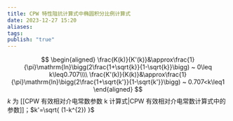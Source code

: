 ```yaml
---
title: CPW 特性阻抗计算式中椭圆积分比例计算式
date: 2023-12-27 15:20
aliases: 
tags: 
publish: "true"
---
```

$$
\begin{aligned}
\frac{K(k)}{K'(k)}&\approx\frac{1}{\pi}\mathrm{ln}\bigg(2\frac{1+\sqrt{k}}{1-\sqrt{k}}\bigg) ~ 0\leq k\leq0.707\\\\
\frac{K'(k)}{K(k)}&\approx\frac{1}{\pi}\mathrm{ln}\bigg(2\frac{1+\sqrt{k'}}{1-\sqrt{k'}}\bigg) ~ 0.707<k\leq1
\end{aligned}
$$
$k$ 为 [[CPW 有效相对介电常数参数 k 计算式|CPW 有效相对介电常数计算式中的参数]]；$k'=\sqrt{ (1-k^{2}) }$